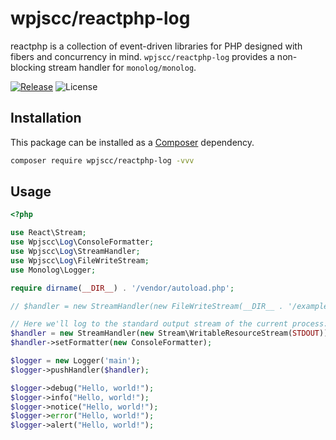 
# wpjscc/reactphp-log

reactphp is a collection of event-driven libraries for PHP designed with fibers and concurrency in mind.
`wpjscc/reactphp-log` provides a non-blocking stream handler for `monolog/monolog`.

[![Release](https://img.shields.io/github/release/amphp/log.svg?style=flat-square)](https://github.com/amphp/log/releases)
![License](https://img.shields.io/badge/license-MIT-blue.svg?style=flat-square)

## Installation

This package can be installed as a [Composer](https://getcomposer.org/) dependency.

```bash
composer require wpjscc/reactphp-log -vvv
```

## Usage

```php
<?php

use React\Stream;
use Wpjscc\Log\ConsoleFormatter;
use Wpjscc\Log\StreamHandler;
use Wpjscc\Log\FileWriteStream;
use Monolog\Logger;

require dirname(__DIR__) . '/vendor/autoload.php';

// $handler = new StreamHandler(new FileWriteStream(__DIR__ . '/example.log'));

// Here we'll log to the standard output stream of the current process:
$handler = new StreamHandler(new Stream\WritableResourceStream(STDOUT));
$handler->setFormatter(new ConsoleFormatter);

$logger = new Logger('main');
$logger->pushHandler($handler);

$logger->debug("Hello, world!");
$logger->info("Hello, world!");
$logger->notice("Hello, world!");
$logger->error("Hello, world!");
$logger->alert("Hello, world!");
```
